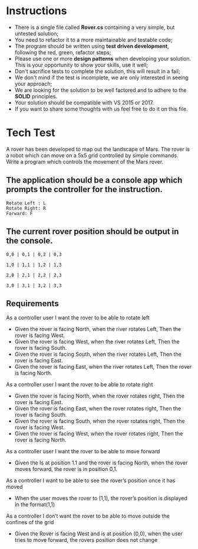 # Instructions

- There is a single file called **Rover.cs** containing a very simple, but untested solution;
- You need to refactor it to a more maintainable and testable code;
- The program should be written using **test driven development**, following the red, green, refactor steps;
- Please use one or more **design patterns** when developing your solution. This is your opportunity to show your skills, use it well;
- Don't sacrifice tests to complete the solution, this will result in a fail;
- We don't mind if the test is incomplete, we are only interested in seeing your approach;
- We are looking for the solution to be well factored and to adhere to the **SOLID** principles.
- Your solution should be compatible with VS 2015 or 2017.
- If you want to share some thoughts with us feel free to do it on this file.


# Tech Test

A rover has been developed to map out the landscape of Mars. The rover is a robot which can move on a 5x5 grid controlled by simple commands.
Write a program which controls the movement of the Mars rover.

## The application should be a console app which prompts the controller for the instruction.

    Rotate Left : L
    Rotate Right: R
    Forward: F

## The current rover position should be output in the console.

    0,0	| 0,1 | 0,2 | 0,3

    1,0 | 1,1 | 1,2 | 1,3

    2,0 | 2,1 | 2,2 | 2,3

    3,0 | 3,1 | 3,2 | 3,3

## Requirements

As a controller user I want the rover to be able to rotate left

- Given the rover is facing North, when  the river rotates Left, Then the rover is facing West.
- Given the rover is facing West, when  the river rotates Left, Then the rover is facing South.
- Given the rover is facing South, when  the river rotates Left, Then the rover is facing East.
- Given the rover is facing East, when  the river rotates Left, Then the rover is facing  North.

As a controller user I want the rover to be able to rotate right

- Given the rover is facing North, when the rover rotates right, Then the rover is facing East.
- Given the rover is facing East, when the rover rotates right, Then the rover is facing South.
- Given the rover is facing South, when the rover rotates right, Then the rover is facing West.
- Given the rover is facing West, when the rover rotates right, Then the rover is facing North.

As a controller user I want the rover to be able to move forward

- Given the Is at position 1.1 and the rover is facing North, when the rover moves forward, the rover is in position 0,1.

As a controller I want to be able to see the rover’s position once it has moved

- When the user moves the rover to (1,1), the rover’s position is displayed in the format(1,1)

As a controller I don’t want the rover to be able to move outside the confines of the grid

- Given the Rover is facing West and is at position (0,0), when the user tries to move forward, the rovers position does not change